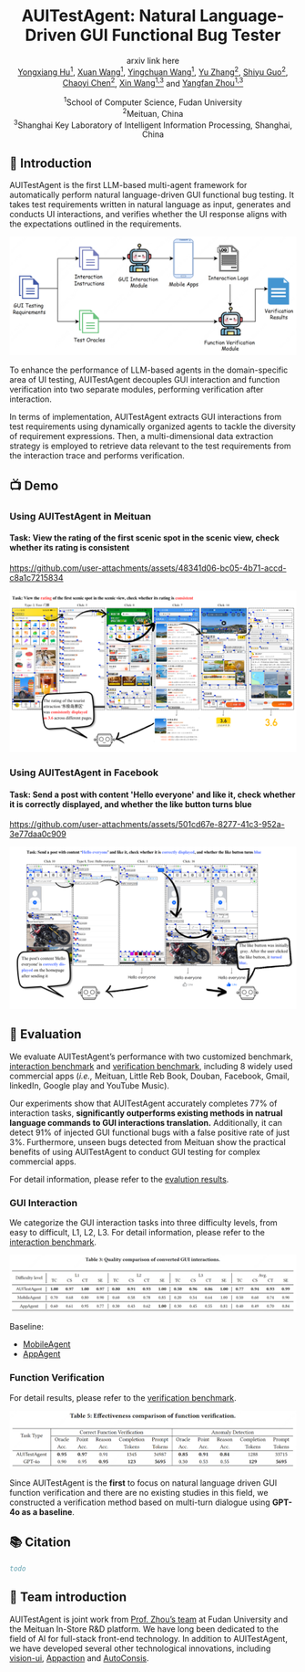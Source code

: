 <div align="center">
<h1>AUITestAgent: Natural Language-Driven GUI Functional Bug Tester</h1>
</div>

<div align="center">
<a>arxiv link here</a>
</div>

<div align="center">
  <a href="https://github.com/Gootter12">Yongxiang Hu<sup>1</sup></a>, 
  <a href="https://github.com/TSKGHS17">Xuan Wang<sup>1</sup></a>, 
  <a href="https://github.com/xieeryihe">Yingchuan Wang<sup>1</sup></a>, 
  <a href="https://github.com/RainPot">Yu Zhang<sup>2</sup></a>, 
  <a href="https://github.com/whiteguo233">Shiyu Guo<sup>2</sup></a>, 
  <a href="https://github.com/chenchaoyi">Chaoyi Chen<sup>2</sup></a>, 
  <a href="https://cs.fudan.edu.cn/3f/7e/c25906a278398/page.htm">Xin Wang<sup>1,3</sup></a> and 
  <a href="https://cs.fudan.edu.cn/3f/a9/c25909a278441/page.htm">Yangfan Zhou<sup>1,3</sup></a>

<br>

<sup>1</sup>School of Computer Science, Fudan University  
<sup>2</sup>Meituan, China  
<sup>3</sup>Shanghai Key Laboratory of Intelligent Information Processing, Shanghai, China
</div>

<!-- <div style="display: flex; justify-content: center; align-items: center;">
  <img src="assets/fudan.png" alt="Fudan University Logo" width="100" style="margin-right: 50px"/>
  <img src="assets/meituan.png" alt="Meituan Logo" width="100"/>
</div> -->

## 🌟 Introduction

AUITestAgent is the first LLM-based multi-agent framework for automatically perform natural language-driven GUI functional bug testing. It takes test requirements written in natural language as input, generates and conducts UI interactions, and verifies whether the UI response aligns with the expectations outlined in the requirements.

![overview](assets/overview.png)

To enhance the performance of LLM-based agents in the domain-specific area of UI testing, AUITestAgent decouples GUI interaction and function verification into two separate modules, performing verification after interaction.

 In terms of implementation, AUITestAgent extracts GUI interactions from test requirements using dynamically organized agents to tackle the diversity of requirement expressions. Then, a multi-dimensional data extraction strategy is employed to retrieve data relevant to the test requirements from the interaction trace and performs verification.

## 📺 Demo

### Using AUITestAgent in Meituan 
#### Task: View the rating of the first scenic spot in the scenic view, check whether its rating is consistent

https://github.com/user-attachments/assets/48341d06-bc05-4b71-accd-c8a1c7215834

![demo1](assets/demo1.png)

### Using AUITestAgent in Facebook
#### Task: Send a post with content 'Hello everyone' and like it, check whether it is correctly displayed, and whether the like button turns blue

https://github.com/user-attachments/assets/501cd67e-8277-41c3-952a-3e77daa0c909

![demo2](assets/demo2.png)


## 📝 Evaluation

We evaluate AUITestAgent’s performance with two customized benchmark, [interaction benchmark](interaction.md) and [verification benchmark](verification.md), including 8 widely used commercial apps (*i.e.,* Meituan, Little Reb Book, Douban, Facebook, Gmail, linkedIn, Google play and YouTube Music). 

Our experiments show that AUITestAgent accurately completes 77% of interaction tasks, **significantly outperforms existing methods in natrual language commands to GUI interactions translation.** Additionally, it can detect 91% of injected GUI functional bugs with a false positive rate of just 3%.
Furthermore, unseen bugs detected from Meituan show the practical benefits of using AUITestAgent to conduct GUI testing for complex commercial apps.

For detail information, please refer to the [evalution results](evaluation_results/evaluation.md).

### GUI Interaction

We categorize the GUI interaction tasks into three difficulty levels, from easy to difficult, L1, L2, L3. For detail information, please refer to the [interaction benchmark](interaction.md).

![interaction result](assets/interaction.png)

Baseline: 
* [MobileAgent](https://github.com/X-PLUG/MobileAgent)
* [AppAgent](https://github.com/mnotgod96/AppAgent)


### Function Verification

For detail results, please refer to the [verification benchmark](verification.md).

![verification result](assets/verification.png)

Since AUITestAgent is the **first** to focus on natural language driven GUI function verification and there are no existing studies in this field, we constructed a verification method based on multi-turn dialogue using **GPT-4o as a baseline**.

## 📚 Citation
```bib
todo
```

## 🧑 Team introduction

AUITestAgent is joint work from [Prof. Zhou’s team](https://appsrv.cse.cuhk.edu.hk/~yfzhou/) at Fudan University and the Meituan In-Store R&D platform. We have long been dedicated to the field of AI for full-stack front-end technology. In addition to AUITestAgent, we have developed several other technological innovations, including [vision-ui](https://github.com/Meituan-Dianping/vision-ui), [Appaction](https://dl.acm.org/doi/10.1145/3611643.3613885) and [AutoConsis](https://dl.acm.org/doi/abs/10.1145/3639477.3639748).